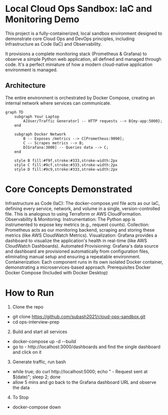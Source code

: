 # Local Cloud Ops Sandbox: IaC and Monitoring Demo

This project is a fully-containerized, local sandbox environment designed to demonstrate core Cloud Ops and DevOps principles, including Infrastructure as Code (IaC) and Observability.

It provisions a complete monitoring stack (Prometheus & Grafana) to observe a simple Python web application, all defined and managed through code. It's a perfect miniature of how a modern cloud-native application environment is managed.


## Architecture

The entire environment is orchestrated by Docker Compose, creating an internal network where services can communicate.

```mermaid
graph TD
    subgraph Your Laptop
        A[User/Traffic Generator] -- HTTP requests --> B{my-app:5000};
    end

    subgraph Docker Network
        B -- Exposes /metrics --> C[Prometheus:9090];
        C -- Scrapes metrics --> B;
        D[Grafana:3000] -- Queries data --> C;
    end

    style B fill:#f9f,stroke:#333,stroke-width:2px
    style C fill:#9cf,stroke:#333,stroke-width:2px
    style D fill:#9c9,stroke:#333,stroke-width:2px

```
# Core Concepts Demonstrated
Infrastructure as Code (IaC): The docker-compose.yml file acts as our IaC, defining every service, network, and volume in a single, version-controlled file. This is analogous to using Terraform or AWS CloudFormation.
Observability & Monitoring:
Instrumentation: The Python app is instrumented to expose key metrics (e.g., request counts).
Collection: Prometheus acts as our monitoring backend, scraping and storing these metrics (like AWS CloudWatch Metrics).
Visualization: Grafana provides a dashboard to visualize the application's health in real-time (like AWS CloudWatch Dashboards).
Automated Provisioning: Grafana's data source and dashboard are provisioned automatically from configuration files, eliminating manual setup and ensuring a repeatable environment.
Containerization: Each component runs in its own isolated Docker container, demonstrating a microservices-based approach.
Prerequisites
Docker
Docker Compose (Included with Docker Desktop)

# How to Run
1. Clone the repo
* git clone https://github.com/subash2021/cloud-ops-sandbox.git
* cd ops-interview-prep

2. Build and start all services
* docker-compose up -d --build
* go to - http://localhost:3000/dashboards and find the single dashboard and click on it

3. Generate traffic, run bash
* while true; do curl http://localhost:5000; echo " - Request sent at $(date)"; sleep 2; done
* allow 5 mins and go back to the Grafana dashboard URL and observe the data 

4. To Stop
* docker-compose down
